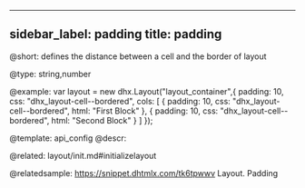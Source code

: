 
---
sidebar_label: padding
title: padding
---          

@short: 
defines the distance between a cell and the border of layout




@type: string,number

@example: 
var layout = new dhx.Layout("layout_container",{
	padding: 10,
	css: "dhx_layout-cell--bordered",
	cols: [
		{
            padding: 10,
            css: "dhx_layout-cell--bordered",
            html: "First Block"
        },
        {
            padding: 10,
            css: "dhx_layout-cell--bordered",
            html: "Second Block"
        }
    ]
});


@template:	api_config
@descr: 

@related: layout/init.md#initializelayout

@relatedsample: https://snippet.dhtmlx.com/tk6tpwwv	Layout. Padding